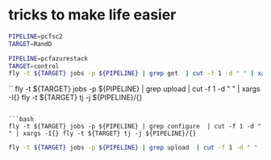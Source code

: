 # tricks to make life easier

```bash
PIPELINE=pcfsc2
TARGET=RandD

PIPELINE=pcfazurestack
TARGET=control
fly -t ${TARGET} jobs -p ${PIPELINE} | grep get  | cut -f 1 -d " " | xargs -I{} fly -t ${TARGET} tj -j ${PIPELINE}/{}

```

``
fly -t ${TARGET} jobs -p ${PIPELINE} | grep upload  | cut -f 1 -d " " | xargs -I{} fly -t ${TARGET} tj -j ${PIPELINE}/{}
```

```bash
fly -t ${TARGET} jobs -p ${PIPELINE} | grep configure  | cut -f 1 -d " " | xargs -I{} fly -t ${TARGET} tj -j ${PIPELINE}/{}
```


```bash
fly -t ${TARGET} jobs -p ${PIPELINE} | grep upload  | cut -f 1 -d " " | xargs -I{} fly -t ${TARGET} pj -j ${PIPELINE}/{}
```
